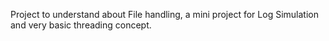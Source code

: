 Project to understand about File handling, a mini project for Log Simulation and very basic threading concept. 
